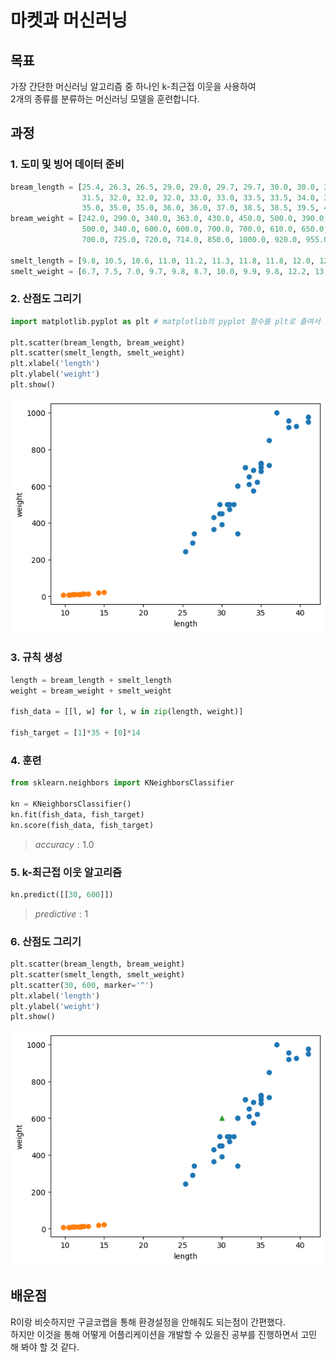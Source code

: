 마켓과 머신러닝
===
목표
---
가장 간단한 머신러닝 알고리즘 중 하나인 k-최근접 이웃을 사용하여   
2개의 종류를 분류하는 머신러닝 모델을 훈련합니다.   

과정
---------------------
### 1. 도미 및 빙어 데이터 준비
```python
bream_length = [25.4, 26.3, 26.5, 29.0, 29.0, 29.7, 29.7, 30.0, 30.0, 30.7, 31.0, 31.0, 
                31.5, 32.0, 32.0, 32.0, 33.0, 33.0, 33.5, 33.5, 34.0, 34.0, 34.5, 35.0, 
                35.0, 35.0, 35.0, 36.0, 36.0, 37.0, 38.5, 38.5, 39.5, 41.0, 41.0]
bream_weight = [242.0, 290.0, 340.0, 363.0, 430.0, 450.0, 500.0, 390.0, 450.0, 500.0, 475.0, 500.0, 
                500.0, 340.0, 600.0, 600.0, 700.0, 700.0, 610.0, 650.0, 575.0, 685.0, 620.0, 680.0, 
                700.0, 725.0, 720.0, 714.0, 850.0, 1000.0, 920.0, 955.0, 925.0, 975.0, 950.0]

smelt_length = [9.8, 10.5, 10.6, 11.0, 11.2, 11.3, 11.8, 11.8, 12.0, 12.2, 12.4, 13.0, 14.3, 15.0]
smelt_weight = [6.7, 7.5, 7.0, 9.7, 9.8, 8.7, 10.0, 9.9, 9.8, 12.2, 13.4, 12.2, 19.7, 19.9]
```
### 2. 산점도 그리기
```python
import matplotlib.pyplot as plt # matplotlib의 pyplot 함수를 plt로 줄여서 사용

plt.scatter(bream_length, bream_weight)
plt.scatter(smelt_length, smelt_weight)
plt.xlabel('length')
plt.ylabel('weight')
plt.show()
```
![산점도1](./2.png)
### 3. 규칙 생성
```python
length = bream_length + smelt_length
weight = bream_weight + smelt_weight

fish_data = [[l, w] for l, w in zip(length, weight)]

fish_target = [1]*35 + [0]*14
```
### 4. 훈련
```python
from sklearn.neighbors import KNeighborsClassifier

kn = KNeighborsClassifier()
kn.fit(fish_data, fish_target)
kn.score(fish_data, fish_target)
```
> $accuracy : 1.0$
### 5. k-최근접 이웃 알고리즘
```python
kn.predict([[30, 600]])
```
> $predictive : 1$
### 6. 산점도 그리기
```python
plt.scatter(bream_length, bream_weight)
plt.scatter(smelt_length, smelt_weight)
plt.scatter(30, 600, marker='^')
plt.xlabel('length')
plt.ylabel('weight')
plt.show()
```
![산점도1](./6.png)

배운점
---
R이랑 비슷하지만 구글코랩을 통해 환경설정을 안해줘도 되는점이 간편했다.   
하지만 이것을 통해 어떻게 어플리케이션을 개발할 수 있을진 공부를 진행하면서 고민 해 봐야 할 것 같다.   
